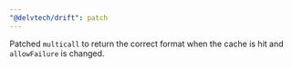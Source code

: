 ```yaml
---
"@delvtech/drift": patch
---
```


Patched `multicall` to return the correct format when the cache is hit and `allowFailure` is changed.
